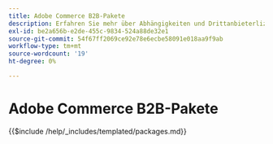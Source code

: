```yaml
---
title: Adobe Commerce B2B-Pakete
description: Erfahren Sie mehr über Abhängigkeiten und Drittanbieterlizenzen, die in Adobe Commerce B2B verwendet werden.
exl-id: be2a656b-e2de-455c-9834-524a88de32e1
source-git-commit: 54f67ff2069ce92e78e6ecbe58091e018aa9f9ab
workflow-type: tm+mt
source-wordcount: '19'
ht-degree: 0%

---
```


# Adobe Commerce B2B-Pakete

{{$include /help/_includes/templated/packages.md}}
